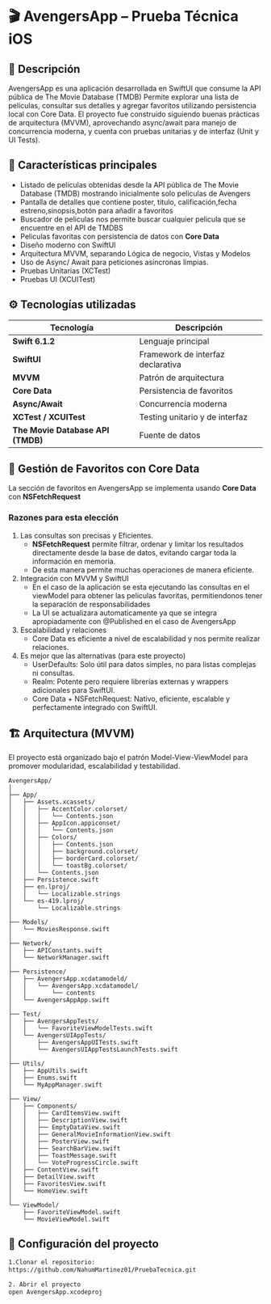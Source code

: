 # 🎬 AvengersApp – Prueba Técnica iOS 

## 📱 Descripción
AvengersApp es una aplicación desarrollada en SwiftUI que consume la API pública de The Movie Database (TMDB)
Permite explorar una lista de películas, consultar sus detalles y agregar favoritos utilizando persistencia local con Core Data.
El proyecto fue construido siguiendo buenas prácticas de arquitectura (MVVM), aprovechando async/await para manejo de concurrencia moderna, y cuenta con pruebas unitarias y de interfaz (Unit y UI Tests).

## 🧩 Características principales
- Listado de peliculas obtenidas desde la API pública de The Movie Database (TMDB) mostrando inicialmente solo peliculas de Avengers
- Pantalla de detalles que contiene poster, titulo, calificación,fecha estreno,sinopsis,botón para añadir a favoritos
- Buscador de peliculas nos permite buscar cualquier pelicula que se encuentre en el API de TMDBS
- Peliculas favoritas con persistencia de datos con **Core Data**
- Diseño moderno con SwiftUI
- Arquitectura MVVM, separando Lógica de negocio, Vistas y Modelos
- Uso de Async/ Await para peticiones asíncronas limpias.
- Pruebas Unitarias (XCTest)
- Pruebas UI (XCUITest)

## ⚙️ Tecnologías utilizadas
| Tecnología                        | Descripción                        |
| --------------------------------- | ---------------------------------- |
| **Swift 6.1.2**                   | Lenguaje principal                 |
| **SwiftUI**                       | Framework de interfaz declarativa  |
| **MVVM**                          | Patrón de arquitectura             |
| **Core Data**                     | Persistencia de favoritos          |
| **Async/Await**                   | Concurrencia moderna               |
| **XCTest / XCUITest**             | Testing unitario y de interfaz     |
| **The Movie Database API (TMDB)** | Fuente de datos                    |

## 💾 Gestión de Favoritos con Core Data
La sección de favoritos en AvengersApp se implementa usando **Core Data** con **NSFetchRequest**
### Razones para esta elección
1. Las consultas son precisas y Eficientes.
   - **NSFetchRequest** permite filtrar, ordenar y limitar los resultados directamente desde la base de datos, evitando cargar toda la información en memoria.
   - De esta manera permite muchas operaciones de manera eficiente.
2. Integración con MVVM y SwiftUI
   - En el caso de la aplicación se esta ejecutando las consultas en el viewModel para obtener las peliculas favoritas, permitiendonos tener la separación de responsabilidades
   - La UI se actualizara automaticamente ya que se integra apropiadamente con @Published en el caso de AvengersApp
3. Escalabilidad y relaciones
   - Core Data es eficiente a nivel de escalabilidad y nos permite realizar relaciones.
4. Es mejor que las alternativas (para este proyecto)
   - UserDefaults: Solo útil para datos simples, no para listas complejas ni consultas.
   - Realm: Potente pero requiere librerías externas y wrappers adicionales para SwiftUI.
   - Core Data + NSFetchRequest: Nativo, eficiente, escalable y perfectamente integrado con SwiftUI.
     
## 🏗️ Arquitectura (MVVM)
El proyecto está organizado bajo el patrón Model-View-ViewModel para promover modularidad, escalabilidad y testabilidad.
```
AvengersApp/
│
├── App/
│   ├── Assets.xcassets/
│   │   ├── AccentColor.colorset/
│   │   │   └── Contents.json
│   │   ├── AppIcon.appiconset/
│   │   │   └── Contents.json
│   │   ├── Colors/
│   │   │   ├── Contents.json
│   │   │   ├── background.colorset/
│   │   │   ├── borderCard.colorset/
│   │   │   └── toastBg.colorset/
│   │   └── Contents.json
│   ├── Persistence.swift
│   ├── en.lproj/
│   │   └── Localizable.strings
│   └── es-419.lproj/
│       └── Localizable.strings
│
├── Models/
│   └── MoviesResponse.swift
│
├── Network/
│   ├── APIConstants.swift
│   └── NetworkManager.swift
│
├── Persistence/
│   ├── AvengersApp.xcdatamodeld/
│   │   └── AvengersApp.xcdatamodel/
│   │       └── contents
│   └── AvengersAppApp.swift
│
├── Test/
│   ├── AvengersAppTests/
│   │   └── FavoriteViewModelTests.swift
│   └── AvengersUIAppTests/
│       ├── AvengersAppUITests.swift
│       └── AvengersUIAppTestsLaunchTests.swift
│
├── Utils/
│   ├── AppUtils.swift
│   ├── Enums.swift
│   └── MyAppManager.swift
│
├── View/
│   ├── Components/
│   │   ├── CardItemsView.swift
│   │   ├── DescriptionView.swift
│   │   ├── EmptyDataView.swift
│   │   ├── GeneralMovieInformationView.swift
│   │   ├── PosterView.swift
│   │   ├── SearchBarView.swift
│   │   ├── ToastMessage.swift
│   │   └── VoteProgressCircle.swift
│   ├── ContentView.swift
│   ├── DetailView.swift
│   ├── FavoritesView.swift
│   └── HomeView.swift
│
└── ViewModel/
    ├── FavoriteViewModel.swift
    └── MovieViewModel.swift
```

## 🔑 Configuración del proyecto
```bash
1.Clonar el repositorio:
https://github.com/NahumMartinez01/PruebaTecnica.git
```
```bash
2. Abrir el proyecto
open AvengersApp.xcodeproj
```
